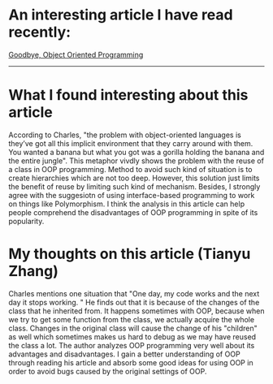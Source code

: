 # An interesting article I have read recently:
[Goodbye, Object Oriented Programming](https://medium.com/@cscalfani/goodbye-object-oriented-programming-a59cda4c0e53)
***
# What I found interesting about this article
According to Charles, "the problem with object-oriented languages is they’ve got all this implicit environment that they carry around with them. You wanted a banana but what you got was a gorilla holding the banana and the entire jungle". This metaphor vivdly shows the problem with the reuse of a class in OOP programming. Method to avoid such kind of situation is to create hierarchies which are not too deep. However, this solution just limits the benefit of reuse by limiting such kind of mechanism. Besides, I strongly agree with the suggesiotn of using interface-based programming to work on things like Polymorphism. I think the analysis in this article can help people comprehend the disadvantages of OOP programming in spite of its popularity.

# My thoughts on this article (Tianyu Zhang)
Charles mentions one situation that "One day, my code works and the next day it stops working. " He finds out that it is because of the changes of the class that he inherited from. It happens sometimes with OOP, because when we try to get some function from the class, we actually acquire the whole class. Changes in the original class will cause the change of his "children" as well which sometimes makes us hard to debug as we may have reused the class a lot. The author analyzes OOP programming very well about its advantages and disadvantages. I gain a better understanding of OOP through reading his article and absorb some good ideas for using OOP in order to avoid bugs caused by the original settings of OOP.
